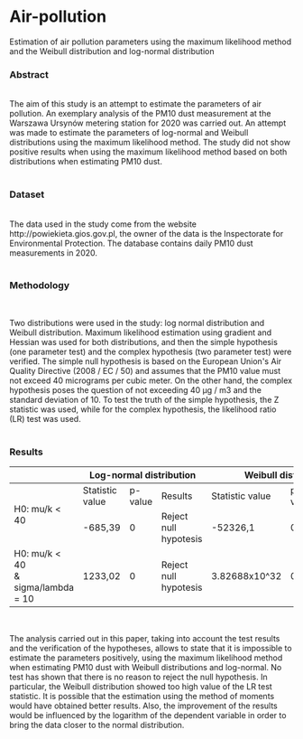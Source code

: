 # Air-pollution
Estimation of air pollution parameters using the maximum likelihood method and the Weibull distribution and log-normal distribution

<h3>Abstract</h3>
<br>
The aim of this study is an attempt to estimate the parameters of air pollution. An exemplary analysis of the PM10 dust measurement
at the Warszawa Ursynów metering station for 2020 was carried out. An attempt was made to estimate the parameters of log-normal and Weibull distributions using 
the maximum likelihood method. The study did not show positive results when using the maximum likelihood method based on both distributions when estimating PM10 dust.
<br>
<br>

<h3>Dataset</h3>
<br>
The data used in the study come from the website http://powiekieta.gios.gov.pl, the owner of the data is the Inspectorate for Environmental Protection. 
The database contains daily PM10 dust measurements in 2020.
<br>
<br>

<h3>Methodology</h3>
<br>

Two distributions were used in the study: log normal distribution and Weibull distribution. 
Maximum likelihood estimation using gradient and Hessian was used for both distributions, and then the 
simple hypothesis (one parameter test) and the complex hypothesis (two parameter test) were verified. The simple null hypothesis 
is based on the European Union's Air Quality Directive (2008 / EC / 50) and assumes that the PM10 value must not exceed 40 micrograms per cubic meter. 
On the other hand, the complex hypothesis poses the question of not exceeding 40 µg / m3 and the standard deviation of 10. To test the truth of the simple hypothesis, 
the Z statistic was used, while for the complex hypothesis, the likelihood ratio (LR) test was used.
<br>
<br>
<h3>Results</h3>

<table>
<thead>
  <tr>
    <th></th>
    <th colspan="3">Log-normal distribution</th>
    <th colspan="3">Weibull distribution</th>
  </tr>
</thead>
<tbody>
  <tr>
    <td rowspan="2">H0: mu/k &lt; 40</td>
    <td>Statistic value</td>
    <td>p-value</td>
    <td>Results</td>
    <td>Statistic value</td>
    <td>p-value</td>
    <td>Results</td>
  </tr>
  <tr>
    <td>-685,39</td>
    <td>0</td>
    <td>Reject null hypotesis</td>
    <td>-52326,1</td>
    <td>0</td>
    <td>Reject null hypotesis</td>
  </tr>
  <tr>
    <td>H0: mu/k &lt; 40<br>&amp; sigma/lambda = 10</td>
    <td>1233,02</td>
    <td>0</td>
    <td>Reject null hypotesis</td>
    <td>3.82688x10^32</td>
    <td>0</td>
    <td>Reject null hypotesis</td>
  </tr>
</tbody>
</table>

<br>


The analysis carried out in this paper, taking into account the test results and the verification of the hypotheses, 
allows to state that it is impossible to estimate the parameters positively, using the maximum likelihood method when estimating PM10 dust with Weibull distributions
and log-normal. No test has shown that there is no reason to reject the null hypothesis. In particular, the Weibull distribution showed too high value of the LR test
statistic. It is possible that the estimation using the method of moments would have obtained better results. Also, the improvement of the results 
would be influenced by the logarithm of the dependent variable in order to bring the data closer to the normal distribution.


